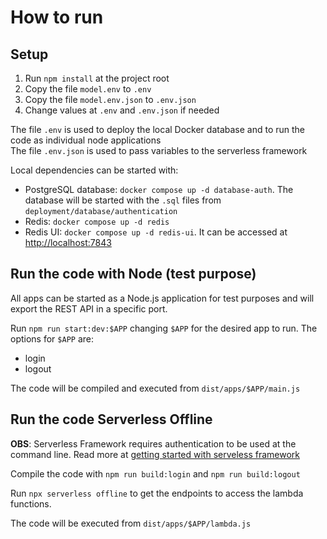 # How to run

## Setup

1. Run `npm install` at the project root
2. Copy the file `model.env` to `.env`
3. Copy the file `model.env.json` to `.env.json`
4. Change values at `.env` and `.env.json` if needed

The file `.env` is used to deploy the local Docker database and to run the code as individual node applications  
The file `.env.json` is used to pass variables to the serverless framework

Local dependencies can be started with:

- PostgreSQL database: `docker compose up -d database-auth`. The database will be started with the `.sql` files from `deployment/database/authentication`
- Redis: `docker compose up -d redis`
- Redis UI: `docker compose up -d redis-ui`. It can be accessed at [http://localhost:7843](http://localhost:7843)

## Run the code with Node (test purpose)

All apps can be started as a Node.js application for test purposes and will export the REST API in a specific port.

Run `npm run start:dev:$APP` changing `$APP` for the desired app to run. The options for `$APP` are:

- login
- logout

The code will be compiled and executed from `dist/apps/$APP/main.js`

## Run the code Serverless Offline

**OBS**: Serverless Framework requires authentication to be used at the command line. Read more at [getting started with serveless framework](https://www.serverless.com/framework/docs/getting-started#signing-in)

Compile the code with `npm run build:login` and `npm run build:logout`

Run `npx serverless offline` to get the endpoints to access the lambda functions.

The code will be executed from `dist/apps/$APP/lambda.js`
